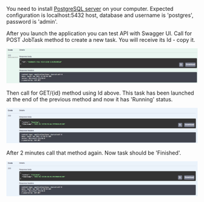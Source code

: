 You need to install [PostgreSQL server](https://www.postgresql.org/download/) on your computer. Expected configuration is localhost:5432 host, database and username is 'postgres', password is 'admin'.

After you launch the application you can test API with Swagger UI. Call for POST JobTask method to create a new task. You will receive its Id - copy it.

![](1.png)

Then call for GET/{id} method using Id above. This task has been launched at the end of the previous method and now it has 'Running' status.

![](2.png)

After 2 minutes call that method again. Now task should be 'Finished'.

![](3.png)
